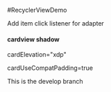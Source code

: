 #RecyclerViewDemo

Add item click listener for adapter

#### cardview shadow
cardElevation="xdp"

cardUseCompatPadding=true

This is the develop branch
